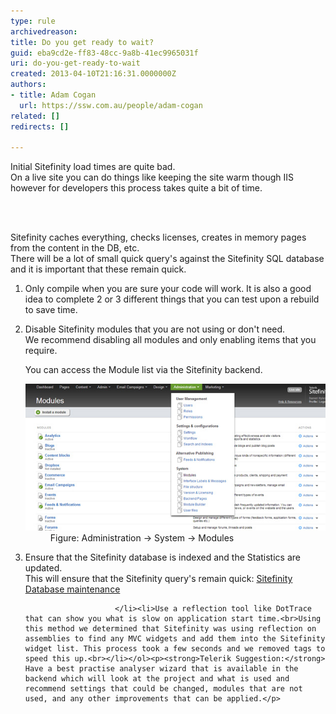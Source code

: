 ```yaml
---
type: rule
archivedreason: 
title: Do you get ready to wait?
guid: eba9cd2e-ff83-48cc-9a8b-41ec9965031f
uri: do-you-get-ready-to-wait
created: 2013-04-10T21:16:31.0000000Z
authors:
- title: Adam Cogan
  url: https://ssw.com.au/people/adam-cogan
related: []
redirects: []

---
```



<p>Initial Sitefinity load times are quite bad.<br>On a live site you can do things like keeping the site warm though IIS however for developers this process takes quite a bit of time.</p>
<br><excerpt class='endintro'></excerpt><br>
<p>Sitefinity caches everything, checks licenses, creates in memory pages from the content in the DB, etc.<br>There will be a lot of small quick query's against the Sitefinity SQL database and it is important that these remain quick.</p><ol><li>Only compile when you are sure your code will work. It is also a good idea to complete 2 or 3 different things that you can test upon a rebuild to save time.</li><li><p>Disable Sitefinity modules that you are not using or don't need.<br>We recommend disabling all modules and only enabling items that you require.</p><p>You can access the Module list via the Sitefinity backend.</p><dl class="image"><dt><img src="sitefinity-admin-module.jpg" alt="" /></dt><dd>Figure: Administration -> System -> Modules<br></dd></dl></li><li>Ensure that the Sitefinity database is indexed and the Statistics are updated.<br>This will ensure that the Sitefinity query's remain quick: <a href="http://knowledgebase.progress.com/articles/Article/Sitefinity-Database-maintenance" target="_blank">Sitefinity Database maintenance</a>

                        </li><li>Use a reflection tool like DotTrace that can show you what is slow on application start time.<br>Using this method we determined that Sitefinity was using reflection on assemblies to find any MVC widgets and add them into the Sitefinity widget list. This process took a few seconds and we removed tags to speed this up.​<br></li></ol><p><strong>Telerik Suggestion:</strong> Have a best practise analyser wizard that is available in the backend which will look at the project and what is used and recommend settings that could be changed, modules that are not used, and any other improvements that can be applied.</p>


